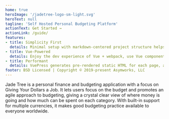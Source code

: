 ```yaml
---
home: true
heroImage: '/jadetree-logo-sm-light.svg'
heroText: null
tagline: 'Self Hosted Personal Budgeting Platform'
actionText: Get Started →
actionLink: /guide/
features:
- title: Simplicity First
  details: Minimal setup with markdown-centered project structure helps you focus on writing.
- title: Vue-Powered
  details: Enjoy the dev experience of Vue + webpack, use Vue components in markdown, and develop custom themes with Vue.
- title: Performant
  details: VuePress generates pre-rendered static HTML for each page, and runs as an SPA once a page is loaded.
footer: BSD Licensed | Copyright © 2019-present Asymworks, LLC
---
```


Jade Tree is a personal finance and budgeting application with a focus on Giving Your Dollars a Job.  It lets users focus on the budget and promotes an agile approach to budgeting, giving a crystal clear view of where money is going and how much can be spent on each category. With built-in support for multiple currencies, it makes good budgeting practice available to everyone worldwide.
